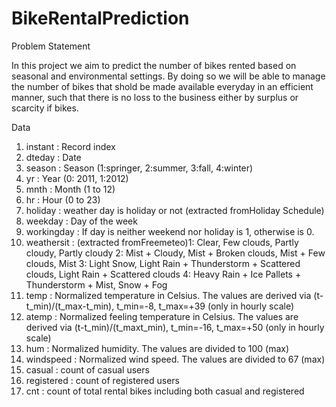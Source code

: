# BikeRentalPrediction

Problem Statement 

In this project we aim to predict the number of bikes rented based on seasonal and environmental settings. By doing so we will be able to manage the number of bikes that shold be made available everyday in an efficient manner, such that there is no loss to the business either by surplus or scarcity if bikes.

Data

1) instant : Record index
2) dteday : Date
3) season : Season (1:springer, 2:summer, 3:fall, 4:winter)
4) yr : Year (0: 2011, 1:2012)
5) mnth : Month (1 to 12)
6) hr : Hour (0 to 23)
7) holiday : weather day is holiday or not (extracted fromHoliday Schedule)
8) weekday : Day of the week
9) workingday : If day is neither weekend nor holiday is 1, otherwise is 0.
10) weathersit : (extracted fromFreemeteo)1: Clear, Few clouds, Partly cloudy, Partly cloudy 2: Mist + Cloudy, Mist + Broken clouds, Mist + Few clouds, Mist 3: Light Snow, Light Rain + Thunderstorm + Scattered clouds, Light Rain + Scattered clouds 4: Heavy Rain + Ice Pallets + Thunderstorm + Mist, Snow + Fog
11) temp : Normalized temperature in Celsius. The values are derived via (t-t_min)/(t_max-t_min), t_min=-8, t_max=+39 (only in hourly scale)
12) atemp : Normalized feeling temperature in Celsius. The values are derived via (t-t_min)/(t_maxt_min), t_min=-16, t_max=+50 (only in hourly scale)
13) hum : Normalized humidity. The values are divided to 100 (max)
14) windspeed : Normalized wind speed. The values are divided to 67 (max)
15) casual : count of casual users
16) registered : count of registered users
17) cnt : count of total rental bikes including both casual and registered

